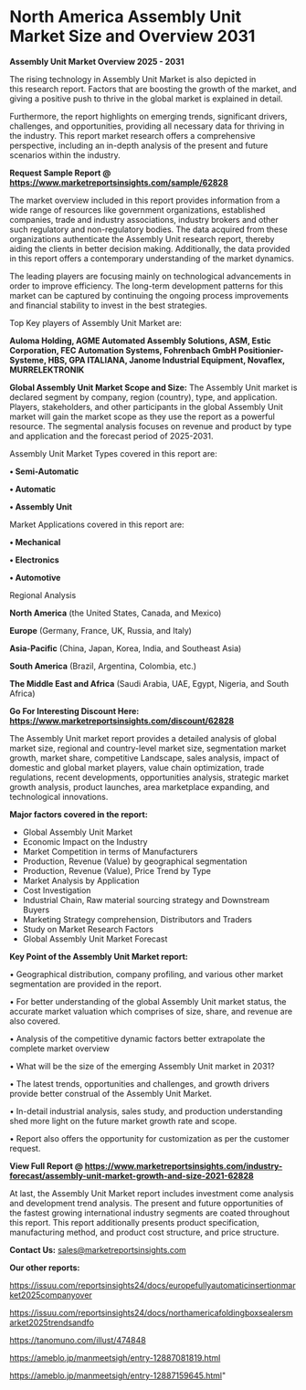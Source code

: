 # North America Assembly Unit Market Size and Overview 2031

<Strong> Assembly Unit Market Overview 2025 - 2031</strong>

The rising technology in Assembly Unit Market is also depicted in this research report. Factors that are boosting the growth of the market, and giving a positive push to thrive in the global market is explained in detail.

Furthermore, the report highlights on emerging trends, significant drivers, challenges, and opportunities, providing all necessary data for thriving in the industry. This report market research offers a comprehensive perspective, including an in-depth analysis of the present and future scenarios within the industry.

<strong>Request Sample Report @ <a href=https://www.marketreportsinsights.com/sample/62828>https://www.marketreportsinsights.com/sample/62828</a></strong>

The market overview included in this report provides information from a wide range of resources like government organizations, established companies, trade and industry associations, industry brokers and other such regulatory and non-regulatory bodies. The data acquired from these organizations authenticate the Assembly Unit research report, thereby aiding the clients in better decision making. Additionally, the data provided in this report offers a contemporary understanding of the market dynamics.

The leading players are focusing mainly on technological advancements in order to improve efficiency. The long-term development patterns for this market can be captured by continuing the ongoing process improvements and financial stability to invest in the best strategies.

Top Key players of Assembly Unit Market are:

<strong>Auloma Holding, AGME Automated Assembly Solutions, ASM, Estic Corporation, FEC Automation Systems, Fohrenbach GmbH Positionier-Systeme, HBS, GPA ITALIANA, Janome Industrial Equipment, Novaflex, MURRELEKTRONIK</strong>

<strong><b>Global Assembly Unit Market Scope and Size:</b></strong>
The Assembly Unit market is declared segment by company, region (country), type, and application. Players, stakeholders, and other participants in the global Assembly Unit market will gain the market scope as they use the report as a powerful resource. The segmental analysis focuses on revenue and product by type and application and the forecast period of 2025-2031.

Assembly Unit Market Types covered in this report are:

<strong>• Semi-Automatic

• Automatic

• Assembly Unit</strong>

Market Applications covered in this report are:

<strong>• Mechanical

• Electronics

• Automotive</strong> 

Regional Analysis

<strong>North America</strong> (the United States, Canada, and Mexico)

<strong>Europe</strong> (Germany, France, UK, Russia, and Italy)

<strong>Asia-Pacific</strong> (China, Japan, Korea, India, and Southeast Asia)

<strong>South America</strong> (Brazil, Argentina, Colombia, etc.)

<strong>The Middle East and Africa</strong> (Saudi Arabia, UAE, Egypt, Nigeria, and South Africa)

<strong>Go For Interesting Discount Here: <a href=https://www.marketreportsinsights.com/discount/62828>https://www.marketreportsinsights.com/discount/62828</a></strong>

The Assembly Unit market report provides a detailed analysis of global market size, regional and country-level market size, segmentation market growth, market share, competitive Landscape, sales analysis, impact of domestic and global market players, value chain optimization, trade regulations, recent developments, opportunities analysis, strategic market growth analysis, product launches, area marketplace expanding, and technological innovations.

<strong><b>Major factors covered in the report:</b></strong>
<ul>
  <li>Global Assembly Unit Market </li>
  <li>Economic Impact on the Industry</li>
  <li>Market Competition in terms of Manufacturers</li>
  <li>Production, Revenue (Value) by geographical segmentation</li>
  <li>Production, Revenue (Value), Price Trend by Type</li>
  <li>Market Analysis by Application</li>
  <li>Cost Investigation</li>
  <li>Industrial Chain, Raw material sourcing strategy and Downstream Buyers</li>
  <li>Marketing Strategy comprehension, Distributors and Traders</li>
  <li>Study on Market Research Factors</li>
  <li>Global Assembly Unit Market Forecast</li>
</ul>

<strong><b>Key Point of the Assembly Unit Market report:</b></strong>

• Geographical distribution, company profiling, and various other market segmentation are provided in the report.

• For better understanding of the global Assembly Unit market status, the accurate market valuation which comprises of size, share, and revenue are also covered.

• Analysis of the competitive dynamic factors better extrapolate the complete market overview

• What will be the size of the emerging Assembly Unit market in 2031?

• The latest trends, opportunities and challenges, and growth drivers provide better construal of the Assembly Unit Market.

• In-detail industrial analysis, sales study, and production understanding shed more light on the future market growth rate and scope.

• Report also offers the opportunity for customization as per the customer request.

<strong><b>View Full Report @ <a href=https://www.marketreportsinsights.com/industry-forecast/assembly-unit-market-growth-and-size-2021-62828>https://www.marketreportsinsights.com/industry-forecast/assembly-unit-market-growth-and-size-2021-62828</a></b></strong>


At last, the Assembly Unit Market report includes investment come analysis and development trend analysis. The present and future opportunities of the fastest growing international industry segments are coated throughout this report. This report additionally presents product specification, manufacturing method, and product cost structure, and price structure.

<strong>Contact Us:</strong>
sales@marketreportsinsights.com

<strong>Our other reports:</strong>

<a href=https://issuu.com/reportsinsights24/docs/europefullyautomaticinsertionmarket2025companyover>https://issuu.com/reportsinsights24/docs/europefullyautomaticinsertionmarket2025companyover</a>

<a href=https://issuu.com/reportsinsights24/docs/northamericafoldingboxsealersmarket2025trendsandfo>https://issuu.com/reportsinsights24/docs/northamericafoldingboxsealersmarket2025trendsandfo</a>

<a href=https://tanomuno.com/illust/474848>https://tanomuno.com/illust/474848</a>

<a href=https://ameblo.jp/manmeetsigh/entry-12887081819.html>https://ameblo.jp/manmeetsigh/entry-12887081819.html</a>

<a href=https://ameblo.jp/manmeetsigh/entry-12887159645.html>https://ameblo.jp/manmeetsigh/entry-12887159645.html</a>"
